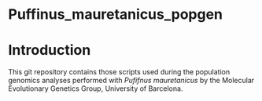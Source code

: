 # Puffinus_mauretanicus_popgen

# Introduction

This git repository contains those scripts used during the population genomics analyses performed with _Pufifnus mauretanicus_ by the Molecular Evolutionary Genetics Group, University of Barcelona.
